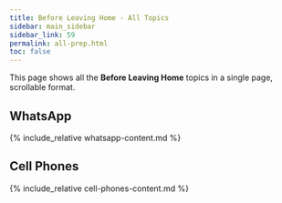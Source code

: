 ```yaml
---
title: Before Leaving Home - All Topics
sidebar: main_sidebar
sidebar_link: 59
permalink: all-prep.html
toc: false
---
```


This page shows all the **Before Leaving Home** topics in a single page, scrollable format.

## WhatsApp
{% include_relative whatsapp-content.md %}

## Cell Phones
{% include_relative cell-phones-content.md %}